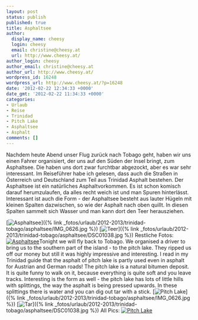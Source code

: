 ```yaml
---
layout: post
status: publish
published: true
title: Asphaltsee
author:
  display_name: cheesy
  login: cheesy
  email: christine@cheesy.at
  url: http://www.cheesy.at/
author_login: cheesy
author_email: christine@cheesy.at
author_url: http://www.cheesy.at/
wordpress_id: 16248
wordpress_url: http://www.cheesy.at/?p=16248
date: '2012-02-22 12:34:33 +0000'
date_gmt: '2012-02-22 11:34:33 +0000'
categories:
- Urlaub
- Reise
- Trinidad
- Pitch Lake
- Asphaltsee
- Asphalt
comments: []
---
```

<!--:de-->Nachdem heute Abend unser Flug zurück nach Tobago geht, haben wir uns einen Fahrer organisiert, der uns auf den Süden der Insel bringt, zum Asphaltsee. Die haben uns dort zwar furchtbar abgezockt, aber es war sehr interessant. Im Reiseführer habe ich gelesen, dass auch die Straßen in Österreich und Deutschland zum Teil aus Trinidad Asphalt bestehen. Der Asphaltsee ist ein natürliches Asphaltvorkommen. Es ist schon komisch darauf herumzulaufen, da alles recht weich ist und man Spuren hinterlässt. Interessant ist auch die Form - der Asphaltsee besteht aus lauter Hügeln mit kleinen Spalten dazwischen, so wie der Asphalt nach oben quillt. In diesen Spalten sammelt sich Wasser und man kann dort den Teer herausziehen.
[![](http://www.cheesy.at/wp-content/uploads/IMG_0626-300x225.jpg "Asphaltsee")]({% link _fotos/urlaub/2012-2013/trinidad-tobago/asphaltsee/IMG_0626.jpg %})
[![](http://www.cheesy.at/wp-content/uploads/DSC01038-199x300.jpg "Teer")]({% link _fotos/urlaub/2012-2013/trinidad-tobago/asphaltsee/DSC01038.jpg %})
Restliche Fotos:
[![](http://www.cheesy.at/wp-content/uploads/thumb18.jpg "Asphaltsee")](http://www.cheesy.at/fotos/urlaub/trinidad-tobago/asphaltsee/)<!--:--><!--:en-->Tonight we will fly back to Tobago. We organised a driver to bring us to the southern part of the island - to the pitch lake. They ripped us off our money but still it was highly impressive and interesting. I read in my Trinidad guide that the asphalt of pitch lake is partly used even in asphalt for Austrian and German roads! The pitch lake is a natural bitumen deposit. It is quite funny to walk on it, because everything is quite soft and you leave tracks. Interesting is the form as well - the pitch lake has lots of little hills with splittings, the way the asphalt is being pressed upwards. In these splittings there is water and you can dig out tar with a stick.
[![](http://www.cheesy.at/wp-content/uploads/IMG_0626-300x225.jpg "Pitch Lake")]({% link _fotos/urlaub/2012-2013/trinidad-tobago/asphaltsee/IMG_0626.jpg %})
[![](http://www.cheesy.at/wp-content/uploads/DSC01038-199x300.jpg "Tar")]({% link _fotos/urlaub/2012-2013/trinidad-tobago/asphaltsee/DSC01038.jpg %})
All Pics:
[![](http://www.cheesy.at/wp-content/uploads/thumb18.jpg "Pitch Lake")](http://www.cheesy.at/en/fotos/urlaub/trinidad-tobago/asphaltsee/)<!--:-->
